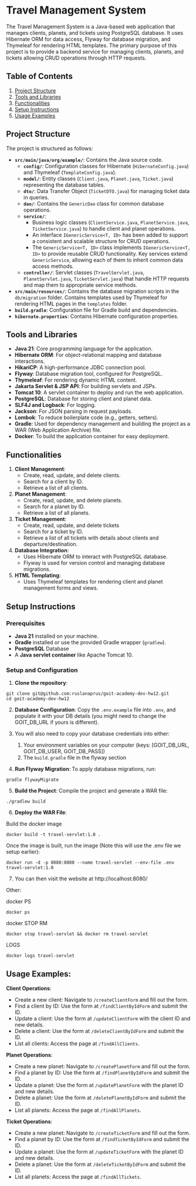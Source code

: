 # Travel Management System

The Travel Management System is a Java-based web application that manages clients, planets, and tickets using PostgreSQL database. It uses Hibernate ORM for data access, Flyway for database migration, and Thymeleaf for rendering HTML templates. The primary purpose of this project is to provide a backend service for managing clients, planets, and tickets allowing CRUD operations through HTTP requests.

## Table of Contents
1. [Project Structure](#project-structure)
2. [Tools and Libraries](#tools-and-libraries)
3. [Functionalities](#functionalities)
3. [Setup Instructions](#setup-instructions)
4. [Usage Examples](#usage-examples)

## Project Structure

The project is structured as follows:

- **`src/main/java/org/example/`**: Contains the Java source code.
    -  **`config/`**: Configuration classes for Hibernate (`HibernateConfig.java`) and Thymeleaf (`TemplateConfig.java`).
    - **`model/`**: Entity classes (`Client.java`, `Planet.java`, `Ticket.java`) representing the database tables.
    - **`dto/`**: Data Transfer Object (`TicketDTO.java`) for managing ticket data in queries.
    - **`dao/`**: Contains the `GenericDao` class for common database operations.
    - **`service/`**:
      - Business logic classes (`ClientService.java`, `PlanetService.java`, `TicketService.java`) to handle client and planet operations.
      - An interface `IGenericService<T, ID>` has been added to support a consistent and scalable structure for CRUD operations.
      - The `GenericService<T, ID>` class implements `IGenericService<T, ID>` to provide reusable CRUD functionality. Key services extend `GenericService`, allowing each of them to inherit common data access methods.
    - **`controller/`**: Servlet classes (`TravelServlet.java`, `PlanetServlet.java`, `TicketServlet.java`) that handle HTTP requests and map them to appropriate service methods.
- **`src/main/resources/`**: Contains the database migration scripts in the `db/migration` folder. Contains templates used by Thymeleaf for rendering HTML pages in the `templates` folder.
- **`build.gradle`**: Configuration file for Gradle build and dependencies.
- **`hibernate.properties`**: Contains Hibernate configuration properties.

## Tools and Libraries

- **Java 21**: Core programming language for the application.
- **Hibernate ORM**: For object-relational mapping and database interactions.
- **HikariCP**: A high-performance JDBC connection pool.
- **Flyway**: Database migration tool, configured for PostgreSQL.
- **Thymeleaf**: For rendering dynamic HTML content.
- **Jakarta Servlet & JSP API**: For building servlets and JSPs.
- **Tomcat 10**: A servlet container to deploy and run the web application.
- **PostgreSQL**: Database for storing client and planet data.
- **SLF4J and Logback**: For logging.
- **Jackson**: For JSON parsing in request payloads.
- **Lombok**: To reduce boilerplate code (e.g., getters, setters).
- **Gradle**: Used for dependency management and building the project as a WAR (Web Application Archive) file.
- **Docker**: To build the application container for easy deployment.
## Functionalities

1. **Client Management**:
    - Create, read, update, and delete clients.
    - Search for a client by ID.
    - Retrieve a list of all clients.
2. **Planet Management**:
    - Create, read, update, and delete planets.
    - Search for a planet by ID.
    - Retrieve a list of all planets.
3. **Ticket Management**:
   - Create, read, update, and delete tickets
   - Search for a ticket by ID.
   - Retrieve a list of all tickets with details about clients and departure/destination.
4. **Database Integration**:
    - Uses Hibernate ORM to interact with PostgreSQL database.
    - Flyway is used for version control and managing database migrations.
5. **HTML Templating**:
    - Uses Thymeleaf templates for rendering client and planet management forms and views.

## Setup Instructions

### Prerequisites

- **Java 21** installed on your machine.
- **Gradle** installed or use the provided Gradle wrapper (`gradlew`).
- **PostgreSQL** Database
- A **Java servlet container** like Apache Tomcat 10.

### Setup and Configuration

1. **Clone the repository**:
```shell
git clone git@github.com:ruslanaprus/goit-academy-dev-hw12.git
cd goit-academy-dev-hw12
```
2. **Database Configuration**: Copy the `.env.example` file into `.env`, and populate it with your DB details (you might need to change the GOIT_DB_URL if yours is different).


3. You will also need to copy your database credentials into either:
    1. Your environment variables on your computer (keys: [GOIT_DB_URL, GOIT_DB_USER, GOIT_DB_PASS])
    2. The `build.gradle` file in the flyway section


4. **Run Flyway Migration**: To apply database migrations, run:
```shell
gradle flywayMigrate
```

5. **Build the Project**: Compile the project and generate a WAR file:
```
./gradlew build
```
6. **Deploy the WAR File**:

Build the docker image
```shell
docker build -t travel-servlet:1.0 .
```

Once the image is built, run the image (Note this will use the .env file we setup earlier):
```shell
docker run -d -p 8080:8080 --name travel-servlet --env-file .env travel-servlet:1.0
```

7. You can then visit the website at http://localhost:8080/ 

Other:

docker PS
```shell
docker ps
```

docker STOP RM
```shell
docker stop travel-servlet && docker rm travel-servlet
```

LOGS
```bash
docker logs travel-servlet
```

## Usage Examples:
**Client Operations**:

- Create a new client: Navigate to `/createClientForm` and fill out the form.
- Find a client by ID: Use the form at `/findClientByIdForm` and submit the ID.
- Update a client: Use the form at `/updateClientForm` with the client ID and new details.
- Delete a client: Use the form at `/deleteClientByIdForm` and submit the ID.
- List all clients: Access the page at `/findAllClients`.

**Planet Operations**:

- Create a new planet: Navigate to `/createPlanetForm` and fill out the form.
- Find a planet by ID: Use the form at `/findPlanetByIdForm` and submit the ID.
- Update a planet: Use the form at `/updatePlanetForm` with the planet ID and new details.
- Delete a planet: Use the form at `/deletePlanetByIdForm` and submit the ID.
- List all planets: Access the page at `/findAllPlanets`.

**Ticket Operations**:

- Create a new planet: Navigate to `/createTicketForm` and fill out the form.
- Find a planet by ID: Use the form at `/findTicketByIdForm` and submit the ID.
- Update a planet: Use the form at `/updateTicketForm` with the planet ID and new details.
- Delete a planet: Use the form at `/deleteTicketByIdForm` and submit the ID.
- List all planets: Access the page at `/findAllTickets`.